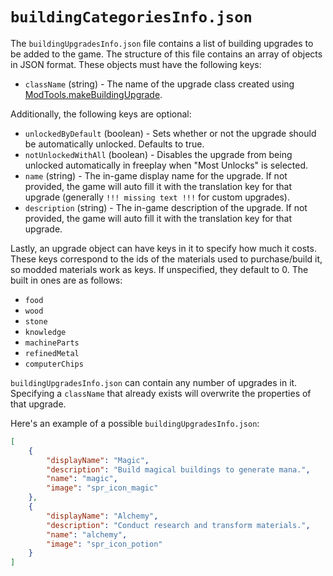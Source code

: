 # `buildingCategoriesInfo.json`

The `buildingUpgradesInfo.json` file contains a list of building upgrades to be added to the game. The structure of this file contains an array of objects in JSON format. These objects must have the following keys:

- `className` (string) - The name of the upgrade class created using [ModTools.makeBuildingUpgrade](https://florianvanstrien.nl/TheFinalEarth2/modding.php#makeBuildingUpgrade).

Additionally, the following keys are optional:

- `unlockedByDefault` (boolean) - Sets whether or not the upgrade should be automatically unlocked. Defaults to true.
- `notUnlockedWithAll` (boolean) - Disables the upgrade from being unlocked automatically in freeplay when "Most Unlocks" is selected.
- `name` (string) - The in-game display name for the upgrade. If not provided, the game will auto fill it with the translation key for that upgrade (generally `!!! missing text !!!` for custom upgrades).
- `description` (string) - The in-game description of the upgrade. If not provided, the game will auto fill it with the translation key for that upgrade.

Lastly, an upgrade object can have keys in it to specify how much it costs. These keys correspond to the ids of the materials used to purchase/build it, so modded materials work as keys. If unspecified, they default to 0. The built in ones are as follows:
- `food`
- `wood`
- `stone`
- `knowledge`
- `machineParts`
- `refinedMetal`
- `computerChips`

`buildingUpgradesInfo.json` can contain any number of upgrades in it. Specifying a `className` that already exists will overwrite the properties of that upgrade.

Here's an example of a possible `buildingUpgradesInfo.json`:

```json
[
	{
		"displayName": "Magic",
		"description": "Build magical buildings to generate mana.",
		"name": "magic",
		"image": "spr_icon_magic"
	},
	{
		"displayName": "Alchemy",
		"description": "Conduct research and transform materials.",
		"name": "alchemy",
		"image": "spr_icon_potion"
	}
]
```